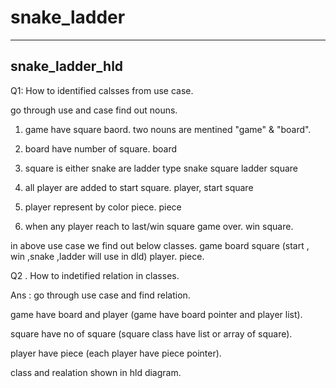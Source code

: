 # snake_ladder
------------------
snake_ladder_hld
------------------
Q1:  How to identified calsses from use case.

go through use and case find out nouns.
1. game have square baord.
two nouns are mentined "game" & "board".

2. board have number of square.
 board
3. square is either snake are ladder type
   snake square  ladder square
4. all player are added to start square.
   player, start square
5.  player represent by color piece.
   piece
5. when any player reach to last/win square game over.
  win square.

in above use case we find out below classes.
game
board
square  (start , win ,snake ,ladder will use in dld)
player.
piece.

Q2 . How to indetified relation in classes.

Ans : go through use case and find relation.

game have board and player (game have board pointer and player list).


square have no of square (square class have list or array of square).

player have piece (each player have piece pointer).

class and realation shown in hld diagram.


